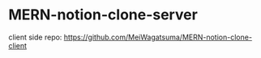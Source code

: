# MERN-notion-clone-server

client side repo:
https://github.com/MeiWagatsuma/MERN-notion-clone-client
